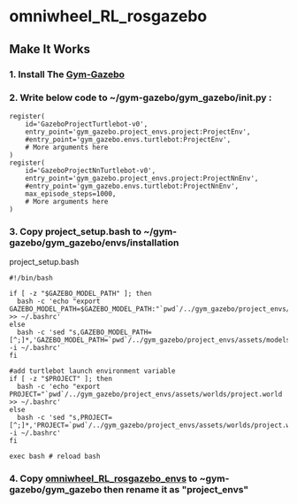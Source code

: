 # omniwheel_RL_rosgazebo
## Make It Works
### 1. Install The [Gym-Gazebo](https://github.com/erlerobot/gym-gazebo)
### 2. Write below code to ~/gym-gazebo/gym_gazebo/__init__.py :
```
register(
    id='GazeboProjectTurtlebot-v0',
    entry_point='gym_gazebo.project_envs.project:ProjectEnv',
    #entry_point='gym_gazebo.envs.turtlebot:ProjectEnv',
    # More arguments here
)
register(
    id='GazeboProjectNnTurtlebot-v0',
    entry_point='gym_gazebo.project_envs.project:ProjectNnEnv',
    #entry_point='gym_gazebo.envs.turtlebot:ProjectNnEnv',
    max_episode_steps=1000,
    # More arguments here
)
```
### 3. Copy project_setup.bash to ~/gym-gazebo/gym_gazebo/envs/installation
project_setup.bash
```
#!/bin/bash

if [ -z "$GAZEBO_MODEL_PATH" ]; then
  bash -c 'echo "export GAZEBO_MODEL_PATH=$GAZEBO_MODEL_PATH:"`pwd`/../gym_gazebo/project_envs/assets/models >> ~/.bashrc'
else
  bash -c 'sed "s,GAZEBO_MODEL_PATH=[^;]*,'GAZEBO_MODEL_PATH=`pwd`/../gym_gazebo/project_envs/assets/models'," -i ~/.bashrc'
fi

#add turtlebot launch environment variable
if [ -z "$PROJECT" ]; then
  bash -c 'echo "export PROJECT="`pwd`/../gym_gazebo/project_envs/assets/worlds/project.world >> ~/.bashrc'
else
  bash -c 'sed "s,PROJECT=[^;]*,'PROJECT=`pwd`/../gym_gazebo/project_envs/assets/worlds/project.world'," -i ~/.bashrc'
fi
 
exec bash # reload bash
```
### 4. Copy [omniwheel_RL_rosgazebo_envs](https://github.com/hrazan/omniwheel_RL_rosgazebo_envs) to ~gym-gazebo/gym_gazebo then rename it as "project_envs"